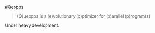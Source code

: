 #Qeopps
> (Q)ueopps is a (e)volutionary (o)ptimizer for (p)arallel (p)rogram(s)

Under heavy development.
